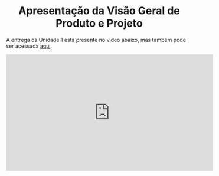 <h1 align="center"><b>Apresentação da Visão Geral de Produto e Projeto</b></h1>

A entrega da Unidade 1 está presente no vídeo abaixo, mas também pode ser acessada [aqui](https://youtu.be/9d1cs2hyNWs).

<center>

<iframe width="560" height="315" src="https://youtu.be/9d1cs2hyNWs" title="YouTube video player" frameborder="0" allow="accelerometer; autoplay; clipboard-write; encrypted-media; gyroscope; picture-in-picture; web-share" allowfullscreen></iframe> 

</center>